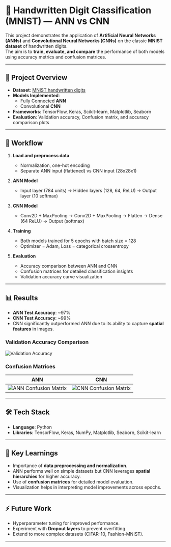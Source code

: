 # 🧠 Handwritten Digit Classification (MNIST) — ANN vs CNN

This project demonstrates the application of **Artificial Neural Networks (ANNs)** and **Convolutional Neural Networks (CNNs)** on the classic **MNIST dataset** of handwritten digits.  
The aim is to **train, evaluate, and compare** the performance of both models using accuracy metrics and confusion matrices.

---

## 🚀 Project Overview
- **Dataset**: [MNIST handwritten digits](http://yann.lecun.com/exdb/mnist/)  
- **Models Implemented**: 
  - Fully Connected **ANN**
  - Convolutional **CNN**
- **Frameworks**: TensorFlow, Keras, Scikit-learn, Matplotlib, Seaborn  
- **Evaluation**: Validation accuracy, Confusion matrix, and accuracy comparison plots  

---

## 📂 Workflow
1. **Load and preprocess data**  
   - Normalization, one-hot encoding  
   - Separate ANN input (flattened) vs CNN input (28x28x1)  

2. **ANN Model**  
   - Input layer (784 units) → Hidden layers (128, 64, ReLU) → Output layer (10 softmax)  

3. **CNN Model**  
   - Conv2D + MaxPooling → Conv2D + MaxPooling → Flatten → Dense (64 ReLU) → Output (softmax)  

4. **Training**  
   - Both models trained for 5 epochs with batch size = 128  
   - Optimizer = Adam, Loss = categorical crossentropy  

5. **Evaluation**  
   - Accuracy comparison between ANN and CNN  
   - Confusion matrices for detailed classification insights  
   - Validation accuracy curve visualization  

---

## 📊 Results

- **ANN Test Accuracy**: ~97%  
- **CNN Test Accuracy**: ~99%  
- CNN significantly outperformed ANN due to its ability to capture **spatial features** in images.

### Validation Accuracy Comparison
![Validation Accuracy](./assets/accuracy_plot.png)

### Confusion Matrices
| ANN | CNN |
|-----|-----|
| ![ANN Confusion Matrix](./assets/cm_ann.png) | ![CNN Confusion Matrix](./assets/cm_cnn.png) |

---

## 🛠️ Tech Stack
- **Language**: Python  
- **Libraries**: TensorFlow, Keras, NumPy, Matplotlib, Seaborn, Scikit-learn  

---

## 📌 Key Learnings
- Importance of **data preprocessing and normalization**.  
- ANN performs well on simple datasets but CNN leverages **spatial hierarchies** for higher accuracy.  
- Use of **confusion matrices** for detailed model evaluation.  
- Visualization helps in interpreting model improvements across epochs.  

---

## ⚡ Future Work
- Hyperparameter tuning for improved performance.  
- Experiment with **Dropout layers** to prevent overfitting.  
- Extend to more complex datasets (CIFAR-10, Fashion-MNIST).  

---


